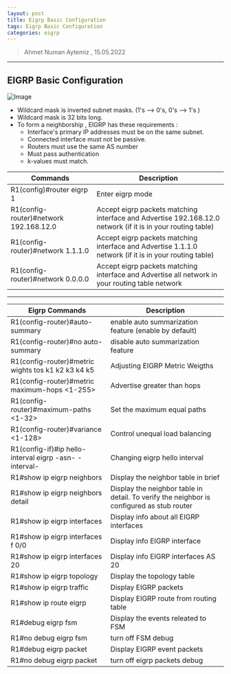 ```yaml
---
layout: post
title: Eigrp Basic Configuration
tags: Eigrp Basic Configuration
categories: eigrp
---
```


> Ahmet Numan Aytemiz , 15.05.2022

---

## EIGRP Basic Configuration


![Image](/img/basic-eigrp.png)


- Wildcard mask is inverted subnet masks. (1's --> 0's, 0's --> 1's )
- Wildcard mask is 32 bits long.
- To form a neighborship , EIGRP has these requirements :
  - Interface's primary IP addresses must be on the same subnet.
  - Connected interface must not be passive.
  - Routers must use the same AS number
  - Must pass authentication
  - k-values must match.

| Commands      | Description |
| ----------- | ----------- |
| R1(config)#router eigrp 1      | Enter eigrp mode      |
| R1(config-router)#network 192.168.12.0   | Accept eigrp packets matching interface and Advertise 192.168.12.0 network (if it is in your routing table)        |
| R1(config-router)#network 1.1.1.0   | Accept eigrp packets matching interface and Advertise 1.1.1.0 network (if it is in your routing table)        |
| R1(config-router)#network 0.0.0.0   | Accept eigrp packets matching interface and Advertise all network in your routing table network         |

---

| Eigrp Commands      | Description |
| ----------- | ----------- |
| R1(config-router)#auto-summary      | enable auto summarization feature (enable by default)      |
| R1(config-router)#no auto-summary      | disable auto summarization feature       |
| R1(config-router)#metric wights tos k1 k2 k3 k4 k5     | Adjusting EIGRP Metric Weigths      |
| R1(config-router)#metric maximum-hops <1-255>    | Advertise greater than hops      |
| R1(config-router)#maximum-paths <1-32>    | Set the maximum equal paths      |
| R1(config-router)#variance <1-128>    | Control unequal load balancing      |
| R1(config-if)#ip hello-interval eigrp -asn-  -interval-   | Changing eigrp hello interval      |
| R1#show ip eigrp neighbors   | Display the neighbor table in brief      |
| R1#show ip eigrp neighbors detail   | Display the neighbor table in detail. To verify the neighbor is configured as stub router      |
| R1#show ip eigrp interfaces   | Display info about all EIGRP interfaces      |
| R1#show ip eigrp interfaces f 0/0   | Display info EIGRP interface      |
| R1#show ip eigrp interfaces 20   | Display info EIGRP interfaces AS 20      |
| R1#show ip eigrp topology   | Display the topology table      |
| R1#show ip eigrp traffic   | Display EIGRP packets     |
| R1#show ip route eigrp    | Display EIGRP route from routing table     |
| R1#debug eigrp fsm    | Display the events releated to FSM     |
| R1#no debug eigrp fsm    | turn off FSM debug     |
| R1#debug eigrp packet    | Display EIGRP event packets   |
| R1#no debug eigrp packet   | turn off eigrp packets debug     |







